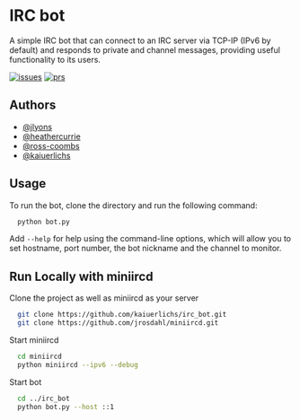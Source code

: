 
# IRC bot

A simple IRC bot that can connect to an IRC server via TCP-IP (IPv6 by default) and responds to private and channel messages, providing useful functionality to its users.


[![issues](https://img.shields.io/github/issues/kaiuerlichs/irc_bot)](https://github.com/kaiuerlichs/irc_bot/issues)
[![prs](https://img.shields.io/github/issues-pr/kaiuerlichs/irc_bot)](https://github.com/kaiuerlichs/irc_bot/pulls)
## Authors

- [@jlyons](https://www.github.com/jlyons)
- [@heathercurrie](https://github.com/heathercurrie)
- [@ross-coombs](https://github.com/ross-coombs)
- [@kaiuerlichs](https://github.com/kaiuerlichs)


## Usage

To run the bot, clone the directory and run the following command:
```bash
  python bot.py 
```
Add `--help` for help using the command-line options, which will allow you to set hostname, port number, the bot nickname and the channel to monitor.

## Run Locally with miniircd

Clone the project as well as miniircd as your server
```bash
  git clone https://github.com/kaiuerlichs/irc_bot.git
  git clone https://github.com/jrosdahl/miniircd.git
```

Start miniircd
```bash
  cd miniircd
  python miniircd --ipv6 --debug
```

Start bot
```bash
  cd ../irc_bot
  python bot.py --host ::1
```
